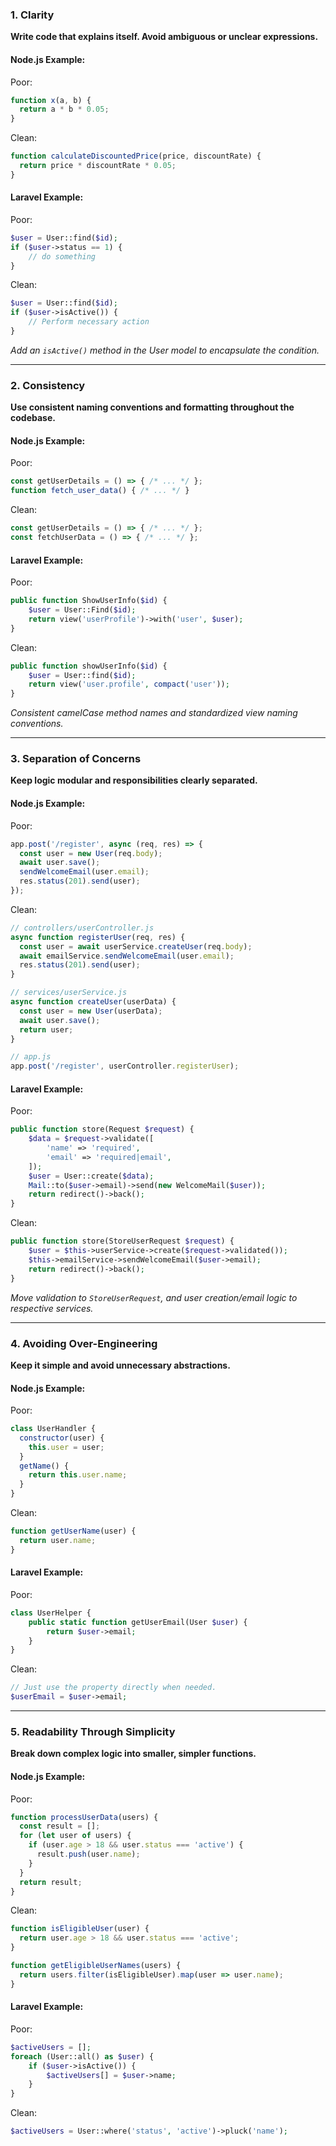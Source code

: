 
### **1. Clarity**
**Write code that explains itself. Avoid ambiguous or unclear expressions.**

#### Node.js Example:
Poor:
```javascript
function x(a, b) {
  return a * b * 0.05;
}
```

Clean:
```javascript
function calculateDiscountedPrice(price, discountRate) {
  return price * discountRate * 0.05;
}
```

#### Laravel Example:
Poor:
```php
$user = User::find($id);
if ($user->status == 1) {
    // do something
}
```

Clean:
```php
$user = User::find($id);
if ($user->isActive()) {
    // Perform necessary action
}
```
*Add an `isActive()` method in the User model to encapsulate the condition.*

---

### **2. Consistency**
**Use consistent naming conventions and formatting throughout the codebase.**

#### Node.js Example:
Poor:
```javascript
const getUserDetails = () => { /* ... */ };
function fetch_user_data() { /* ... */ }
```

Clean:
```javascript
const getUserDetails = () => { /* ... */ };
const fetchUserData = () => { /* ... */ };
```

#### Laravel Example:
Poor:
```php
public function ShowUserInfo($id) {
    $user = User::Find($id);
    return view('userProfile')->with('user', $user);
}
```

Clean:
```php
public function showUserInfo($id) {
    $user = User::find($id);
    return view('user.profile', compact('user'));
}
```
*Consistent camelCase method names and standardized view naming conventions.*

---

### **3. Separation of Concerns**
**Keep logic modular and responsibilities clearly separated.**

#### Node.js Example:
Poor:
```javascript
app.post('/register', async (req, res) => {
  const user = new User(req.body);
  await user.save();
  sendWelcomeEmail(user.email);
  res.status(201).send(user);
});
```

Clean:
```javascript
// controllers/userController.js
async function registerUser(req, res) {
  const user = await userService.createUser(req.body);
  await emailService.sendWelcomeEmail(user.email);
  res.status(201).send(user);
}

// services/userService.js
async function createUser(userData) {
  const user = new User(userData);
  await user.save();
  return user;
}

// app.js
app.post('/register', userController.registerUser);
```

#### Laravel Example:
Poor:
```php
public function store(Request $request) {
    $data = $request->validate([
        'name' => 'required',
        'email' => 'required|email',
    ]);
    $user = User::create($data);
    Mail::to($user->email)->send(new WelcomeMail($user));
    return redirect()->back();
}
```

Clean:
```php
public function store(StoreUserRequest $request) {
    $user = $this->userService->create($request->validated());
    $this->emailService->sendWelcomeEmail($user->email);
    return redirect()->back();
}
```
*Move validation to `StoreUserRequest`, and user creation/email logic to respective services.*

---

### **4. Avoiding Over-Engineering**
**Keep it simple and avoid unnecessary abstractions.**

#### Node.js Example:
Poor:
```javascript
class UserHandler {
  constructor(user) {
    this.user = user;
  }
  getName() {
    return this.user.name;
  }
}
```

Clean:
```javascript
function getUserName(user) {
  return user.name;
}
```

#### Laravel Example:
Poor:
```php
class UserHelper {
    public static function getUserEmail(User $user) {
        return $user->email;
    }
}
```

Clean:
```php
// Just use the property directly when needed.
$userEmail = $user->email;
```

---

### **5. Readability Through Simplicity**
**Break down complex logic into smaller, simpler functions.**

#### Node.js Example:
Poor:
```javascript
function processUserData(users) {
  const result = [];
  for (let user of users) {
    if (user.age > 18 && user.status === 'active') {
      result.push(user.name);
    }
  }
  return result;
}
```

Clean:
```javascript
function isEligibleUser(user) {
  return user.age > 18 && user.status === 'active';
}

function getEligibleUserNames(users) {
  return users.filter(isEligibleUser).map(user => user.name);
}
```

#### Laravel Example:
Poor:
```php
$activeUsers = [];
foreach (User::all() as $user) {
    if ($user->isActive()) {
        $activeUsers[] = $user->name;
    }
}
```

Clean:
```php
$activeUsers = User::where('status', 'active')->pluck('name');
```
